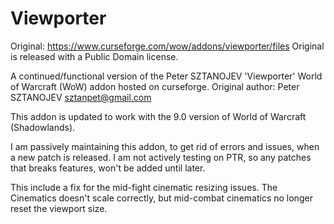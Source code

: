 # Viewporter
Original: https://www.curseforge.com/wow/addons/viewporter/files
Original is released with a Public Domain license.

A continued/functional version of the Peter SZTANOJEV 'Viewporter' World of Warcraft (WoW) addon hosted on curseforge.
Original author: Peter SZTANOJEV <sztanpet@gmail.com>

This addon is updated to work with the 9.0 version of World of Warcraft (Shadowlands).

I am passively maintaining this addon, to get rid of errors and issues, when a new patch is released.
I am not actively testing on PTR, so any patches that breaks features, won't be added until later.

This include a fix for the mid-fight cinematic resizing issues.
The Cinematics doesn't scale correctly, but mid-combat cinematics no longer reset the viewport size.
